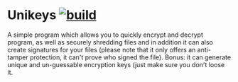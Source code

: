# Unikeys [![build](https://github.com/JustAeris/Unikeys/actions/workflows/dotnet-desktop.yml/badge.svg)](https://github.com/JustAeris/Unikeys/actions/workflows/dotnet-desktop.yml)

A simple program which allows you to quickly encrypt and decrypt program, as well as securely shredding files and in addition it can also create signatures for your files (please note that it only offers an anti-tamper protection, it can't prove who signed the file). Bonus: it can generate unique and un-guessable encryption keys (just make sure you don't loose it.

